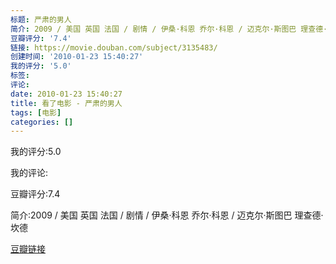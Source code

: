 ```yaml
---
标题: 严肃的男人
简介: 2009 / 美国 英国 法国 / 剧情 / 伊桑·科恩 乔尔·科恩 / 迈克尔·斯图巴 理查德·坎德
豆瓣评分: '7.4'
链接: https://movie.douban.com/subject/3135483/
创建时间: '2010-01-23 15:40:27'
我的评分: '5.0'
标签:
评论:
date: 2010-01-23 15:40:27
title: 看了电影 - 严肃的男人
tags: [电影]
categories: []
---
```


我的评分:5.0

我的评论:

豆瓣评分:7.4

简介:2009 / 美国 英国 法国 / 剧情 / 伊桑·科恩 乔尔·科恩 / 迈克尔·斯图巴 理查德·坎德

[豆瓣链接](https://movie.douban.com/subject/3135483/)

